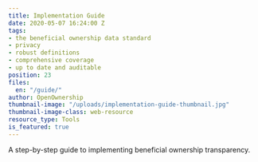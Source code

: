 ```yaml
---
title: Implementation Guide
date: 2020-05-07 16:24:00 Z
tags:
- the beneficial ownership data standard
- privacy
- robust definitions
- comprehensive coverage
- up to date and auditable
position: 23
files:
  en: "/guide/"
author: OpenOwnership
thumbnail-image: "/uploads/implementation-guide-thumbnail.jpg"
thumbnail-image-class: web-resource
resource_type: Tools
is_featured: true
---
```


A step-by-step guide to implementing beneficial ownership transparency.
